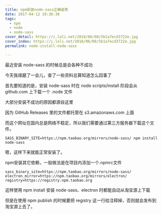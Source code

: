 ```yaml
---
title: npm安装node-sass正确姿势
date: 2017-04-12 19:36:38
tags:
  - npm
  - node
  - node-sass
cover_detail: https://i.loli.net/2018/06/08/5b1a7ecd3722e.jpg
cover_index: https://i.loli.net/2018/06/08/5b1a7ecd3722e.jpg
permalink: node-install-node-sass

---
```


最近安装 node-sass 的时候总是会各种不成功

今天我琢磨了一会儿，查了一些资料总算知道怎么回事了

首先要知道的是，安装 node-sass 时在 node scripts/install 阶段会从 github.com 上下载一个 .node 文件

大部分安装不成功的原因都源自这里

因为 GitHub Releases 里的文件都托管在 s3.amazonaws.com 上面

而这个网址在国内总是网络不稳定，所以我们需要通过第三方服务器下载这个文件。

```
SASS_BINARY_SITE=https://npm.taobao.org/mirrors/node-sass/ npm install node-sass
```

嗯，这样下来就能正常安装了。

npm安装其它依赖，一般做法是在项目内添加一个.npmrc文件

```
sass_binary_site=https://npm.taobao.org/mirrors/node-sass/
electron_mirror=https://npm.taobao.org/mirrors/electron/
registry=https://registry.npm.taobao.org
```

这样使用 npm install 安装 node-sass、electron 时都能自动从淘宝源上下载

但是在使用 npm publish 的时候要把 registry 这一行给注释掉，否则就会发布到淘宝源上去了。